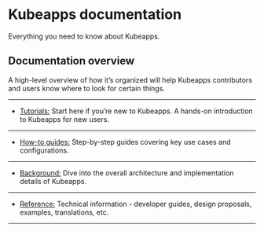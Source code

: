 # Kubeapps documentation

Everything you need to know about Kubeapps.

## Documentation overview

A high-level overview of how it’s organized will help Kubeapps contributors and users know where to look for certain things.

---

- [Tutorials:](./tutorials/) Start here if you’re new to Kubeapps. A hands-on introduction to Kubeapps for new users.

---

- [How-to guides:](./howto/) Step-by-step guides covering key use cases and configurations.

---

- [Background:](./background/) Dive into the overall architecture and implementation details of Kubeapps.

---

- [Reference:](./reference/) Technical information - developer guides, design proposals, examples, translations, etc.

---
